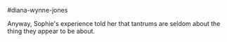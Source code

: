 #diana-wynne-jones 

Anyway, Sophie's experience told her that tantrums are seldom about the thing they appear to be about.